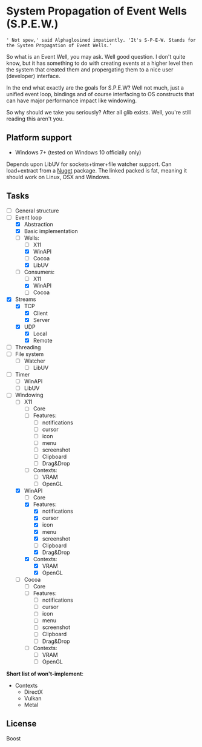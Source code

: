 # System Propagation of Event Wells (S.P.E.W.)

	' Not spew,' said Alphaglosined impatiently. 'It's S-P-E-W. Stands for the System Propagation of Event Wells.'

So what is an Event Well, you may ask. Well good question.
I don't quite know, but it has something to do with creating events at a higher level then the system that created them and propergating them to a nice user (developer) interface.

In the end what exactly are the goals for S.P.E.W?
Well not much, just a unified event loop, bindings and of course interfacing to OS constructs that can have major performance impact like windowing.

So why should we take you seriously? After all glib exists. Well, you're still reading this aren't you.

## Platform support
- Windows 7+ (tested on Windows 10 officially only)

Depends upon LibUV for sockets+timer+file watcher support.
Can load+extract from a [Nuget]() package. The linked packed is fat, meaning it should work on Linux, OSX and Windows.

## Tasks

- [ ] General structure
- [ ] Event loop
  - [x] Abstraction
  - [x] Basic implementation
  - [ ] Wells:
    - [ ] X11
    - [x] WinAPI
    - [ ] Cocoa
	- [x] LibUV
  - [ ] Consumers:
    - [ ] X11
    - [x] WinAPI
    - [ ] Cocoa
- [x] Streams
	- [x] TCP
		- [x] Client
		- [x] Server
	- [x] UDP
		- [x] Local
		- [x] Remote
- [ ] Threading
- [ ] File system
  - [ ] Watcher
      - [ ] LibUV
- [ ] Timer
  - [ ] WinAPI
  - [ ] LibUV
- [ ] Windowing
  - [ ] X11
    - [ ] Core
    - [ ] Features:
       - [ ] notifications
       - [ ] cursor
       - [ ] icon
       - [ ] menu
       - [ ] screenshot
       - [ ] Clipboard
       - [ ] Drag&Drop
    - [ ] Contexts:
       - [ ] VRAM
       - [ ] OpenGL
  - [x] WinAPI
    - [ ] Core
    - [x] Features:
       - [x] notifications
       - [x] cursor
       - [x] icon
       - [x] menu
       - [x] screenshot
       - [ ] Clipboard
       - [x] Drag&Drop
    - [x] Contexts:
       - [x] VRAM
       - [x] OpenGL
  - [ ] Cocoa
    - [ ] Core
    - [ ] Features:
       - [ ] notifications
       - [ ] cursor
       - [ ] icon
       - [ ] menu
       - [ ] screenshot
       - [ ] Clipboard
       - [ ] Drag&Drop
    - [ ] Contexts:
       - [ ] VRAM
       - [ ] OpenGL

__Short list of won't-implement__:
- Contexts
	- DirectX
	- Vulkan
	- Metal

## License
Boost
